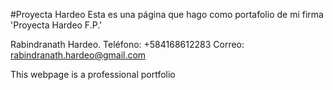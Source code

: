 #Proyecta Hardeo
Esta es una página que hago como portafolio de mi firma 'Proyecta Hardeo F.P.'

Rabindranath Hardeo.
Teléfono: +584168612283
Correo: rabindranath.hardeo@gmail.com

This webpage is a professional portfolio
